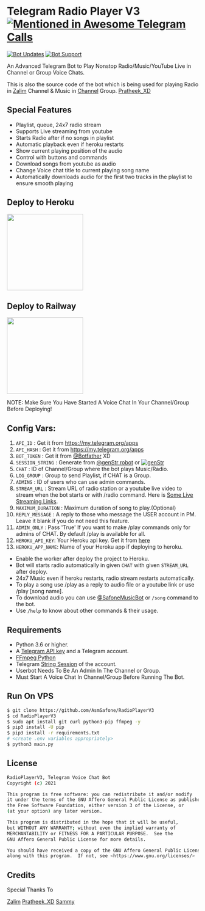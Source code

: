 # Telegram Radio Player V3 [![Mentioned in Awesome Telegram Calls](https://awesome.re/mentioned-badge-flat.svg)](https://github.com/tgcalls/awesome-tgcalls)
[![Bot Updates](https://img.shields.io/badge/RadioPlayerV3-Updates%20Channel-green)](https://t.me/TeamDeeCoDe)
[![Bot Support](https://img.shields.io/badge/RadioPlayerV3-Support%20Group-blue)](https://t.me/DeCodeSupport)


An Advanced Telegram Bot to Play Nonstop Radio/Music/YouTube Live in Channel or Group Voice Chats.

This is also the source code of the bot which is being used for playing
Radio in [Zalim](https://t.me/Jalim_Munda) Channel & Music in [Channel](https://t.me/DeeCodeBots) Group.
[Pratheek_XD](https://t.me/pratheek06)

## Special Features

- Playlist, queue, 24x7 radio stream
- Supports Live streaming from youtube
- Starts Radio after if no songs in playlist
- Automatic playback even if heroku restarts
- Show current playing position of the audio
- Control with buttons and commands
- Download songs from youtube as audio
- Change Voice chat title to current playing song name
- Automatically downloads audio for the first two tracks in the playlist to ensure smooth playing

## Deploy to Heroku

<p><a href="https://heroku.com/deploy?template=https://github.com/mrsammy07/RadioPlayerV3"> <img src="https://img.shields.io/badge/Deploy%20To%20Heroku-blueviolet?style=for-the-badge&logo=heroku" width="200""/></a></p>

## Deploy to Railway

<p><a href="https://railway.app/new/template?template=https%3A%2F%2Fgithub.com%2FMrsammy07%2FRadioPlayerV3&envs=API_ID%2CAPI_HASH%2CBOT_TOKEN%2CSESSION_STRING%2CCHAT%2CLOG_GROUP%2CADMINS%2CADMIN_ONLY%2CMAXIMUM_DURATION%2CSTREAM_URL%2CREPLY_MESSAGE&optionalEnvs=LOG_GROUP%2CADMIN_ONLY%2CMAXIMUM_DURATION%2CSTREAM_URL%2CREPLY_MESSAGE&API_IDDesc=Your+Telegram+API_ID+get+it+from+my.telegram.org%2Fapps&API_HASHDesc=Your+Telegram+API_HASH+get+it+from+my.telegram.org%2Fapps&BOT_TOKENDesc=Bot+token+of+your+bot%2C+get+from+%40Botfather&SESSION_STRINGDesc=Session+string%2C+use+%40genStr_robot+to+generate+pyrogram+session+string&CHATDesc=ID+of+Channel+or+Group+where+the+Bot+plays+Radio%2FMusic%2FYouTube+Lives&LOG_GROUPDesc=ID+of+the+group+to+send+playlist+if+CHAT+is+a+Group%2C+if+channel+then+leave+blank&ADMINSDesc=ID+of+Users+who+can+use+Admin+commands+%28for+multiple+users+seperated+by+space%29&ADMIN_ONLYDesc=Change+it+to+%27True%27+If+you+want+to+make+%2Fplay+commands+only+for+admins+of+CHAT.+By+default+%2Fplay+is+available+for+all.&MAXIMUM_DURATIONDesc=Maximum+duration+of+song+to+be+played+using+%2Fplay+command&STREAM_URLDesc=URL+of+Radio+station+or+Youtube+Live+video+url+to+stream+with+%2Fradio+command&REPLY_MESSAGEDesc=A+reply+message+to+those+who+message+the+USER+account+in+PM.+Make+it+blank+if+you+do+not+need+this+feature.&MAXIMUM_DURATIONDefault=15&ADMIN_ONLYDefault=False&STREAM_URLDefault=https://youtu.be/5qap5aO4i9A&REPLY_MESSAGEDefault=Hello Sir, I'm a bot to play radio/music/youtube live on telegram voice chat, not having time to chat with you 😂!"> <img src="https://img.shields.io/badge/Deploy%20To%20Railway-blueviolet?style=for-the-badge&logo=railway" width="200""/></a></p>

NOTE: Make Sure You Have Started A Voice Chat In Your Channel/Group Before Deploying!

## Config Vars:
1. `API_ID` : Get it from https://my.telegram.org/apps
2. `API_HASH` : Get it from https://my.telegram.org/apps
3. `BOT_TOKEN` : Get it from [@Botfather](https://t.me/botfather) XD
4. `SESSION_STRING` : Generate from [@genStr robot](http://t.me/genStr_robot) or [![genStr](https://img.shields.io/badge/repl.it-genStr-yellowgreen)](https://repl.it/@AsmSafone/genStr)
5. `CHAT` : ID of Channel/Group where the bot plays Music/Radio.
6. `LOG_GROUP` : Group to send Playlist, if CHAT is a Group.
7. `ADMINS` : ID of users who can use admin commands.
8. `STREAM_URL` : Stream URL of radio station or a youtube live video to stream when the bot starts or with /radio command. Here is [Some Live Streaming Links](https://telegra.ph/Live-Radio-Stream-Links-05-17).
9. `MAXIMUM_DURATION` : Maximum duration of song to play.(Optional)
10. `REPLY_MESSAGE` : A reply to those who message the USER account in PM. Leave it blank if you do not need this feature.
11. `ADMIN_ONLY` : Pass 'True' If you want to make /play commands only for admins of CHAT. By default /play is available for all.
12. `HEROKU_API_KEY`: Your Heroku api key. Get it from [here](https://dashboard.heroku.com/account)
13. `HEROKU_APP_NAME`: Name of your Heroku app if deploying to heroku.

- Enable the worker after deploy the project to Heroku.
- Bot will starts radio automatically in given `CHAT` with given `STREAM_URL` after deploy. 
- 24x7 Music even if heroku restarts, radio stream restarts automatically. 
- To play a song use /play as a reply to audio file or a youtube link or use /play [song name].
- To download audio you can use [@SafoneMusicBot](http://t.me/SafoneMusicBot) or `/song` command to the bot.
- Use `/help` to know about other commands & their usage.

## Requirements

- Python 3.6 or higher.
- A
  [Telegram API key](https://docs.pyrogram.org/intro/quickstart#enjoy-the-api)
  and a Telegram account.
- [FFmpeg Python](https://www.ffmpeg.org/)
- Telegram [String Session](http://t.me/genStr_robot) of the account.
- Userbot Needs To Be An Admin In The Channel or Group.
- Must Start A Voice Chat In Channel/Group Before Running The Bot.

## Run On VPS

```sh
$ git clone https://github.com/AsmSafone/RadioPlayerV3
$ cd RadioPlayerV3
$ sudo apt install git curl python3-pip ffmpeg -y
$ pip3 install -U pip
$ pip3 install -r requirements.txt
# <create .env variables appropriately>
$ python3 main.py
```


## License
```sh
RadioPlayerV3, Telegram Voice Chat Bot
Copyright (c) 2021  

This program is free software: you can redistribute it and/or modify
it under the terms of the GNU Affero General Public License as published by
the Free Software Foundation, either version 3 of the License, or
(at your option) any later version.

This program is distributed in the hope that it will be useful,
but WITHOUT ANY WARRANTY; without even the implied warranty of
MERCHANTABILITY or FITNESS FOR A PARTICULAR PURPOSE.  See the
GNU Affero General Public License for more details.

You should have received a copy of the GNU Affero General Public License
along with this program.  If not, see <https://www.gnu.org/licenses/>
```

## Credits

Special Thanks To 

[Zalim](https://t.me/Jalim_Munda) 
[Pratheek_XD](https://t.me/pratheek06)
[Sammy](https://t.me/ProErrorXD)

